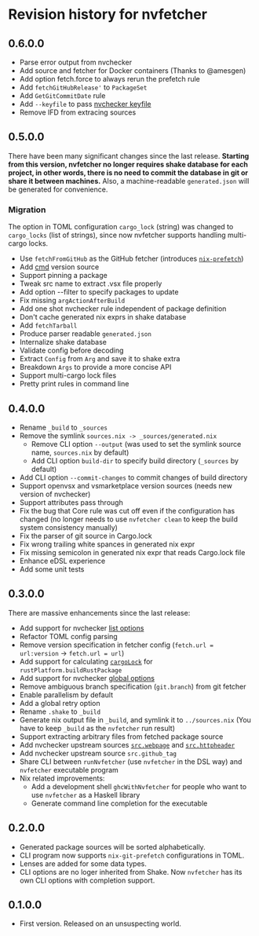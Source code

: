 # Revision history for nvfetcher

## 0.6.0.0

* Parse error output from nvchecker
* Add source and fetcher for Docker containers (Thanks to @amesgen)
* Add option fetch.force to always rerun the prefetch rule
* Add `fetchGitHubRelease'` to `PackageSet` 
* Add `GetGitCommitDate` rule
* Add `--keyfile` to pass [nvchecker keyfile](https://nvchecker.readthedocs.io/en/latest/usage.html#configuration-table)
* Remove IFD from extracing sources

## 0.5.0.0

There have been many significant changes since the last release.
**Starting from this version, nvfetcher no longer requires shake database for each project,
in other words, there is no need to commit the database in git or share it between machines.**
Also, a machine-readable `generated.json` will be generated for convenience.

### Migration

The option in TOML configuration `cargo_lock` (string) was changed to `cargo_locks` (list of strings), since now nvfetcher supports handling multi-cargo locks.

* Use `fetchFromGitHub` as the GitHub fetcher (introduces [`nix-prefetch`](https://github.com/msteen/nix-prefetch))
* Add [cmd](https://nvchecker.readthedocs.io/en/latest/usage.html#find-with-a-command) version source
* Support pinning a package
* Tweak src name to extract .vsx file properly
* Add option --filter to specify packages to update
* Fix missing `argActionAfterBuild`
* Add one shot nvchecker rule independent of package definition
* Don't cache generated nix exprs in shake database
* Add `fetchTarball`
* Produce parser readable `generated.json`
* Internalize shake database
* Validate config before decoding
* Extract `Config` from `Arg` and save it to shake extra
* Breakdown `Args` to provide a more concise API
* Support multi-cargo lock files
* Pretty print rules in command line

## 0.4.0.0

* Rename `_build` to `_sources`
* Remove the symlink `sources.nix -> _sources/generated.nix`
  * Remove CLI option `--output` (was used to set the symlink source name, `sources.nix` by default)
  * Add CLI option `build-dir` to specify build directory (`_sources` by default)
* Add CLI option `--commit-changes` to commit changes of build directory
* Support openvsx and vsmarketplace version sources (needs new version of nvchecker)
* Support attributes pass through
* Fix the bug that Core rule was cut off even if the configuration has changed
(no longer needs to use `nvfetcher clean` to keep the build system consistency manually)
* Fix the parser of git source in Cargo.lock
* Fix wrong trailing white spances in generated nix expr
* Fix missing semicolon in generated nix expr that reads Cargo.lock file
* Enhance eDSL experience
* Add some unit tests

## 0.3.0.0

There are massive enhancements since the last release:

* Add support for nvchecker [list options](https://nvchecker.readthedocs.io/en/latest/usage.html#list-options)
* Refactor TOML config parsing
* Remove version specification in fetcher config (`fetch.url = url:version` -> `fetch.url = url`)
* Add support for calculating [`cargoLock`](https://github.com/NixOS/nixpkgs/blob/master/doc/languages-frameworks/rust.section.md#importing-a-cargolock-file) for `rustPlatform.buildRustPackage`
* Add support for nvchecker [global options](https://nvchecker.readthedocs.io/en/latest/usage.html#global-options)
* Remove ambiguous branch specification (`git.branch`) from git fetcher
* Enable parallelism by default
* Add a global retry option
* Rename `.shake` to `_build`
* Generate nix output file in `_build`, and symlink it to `../sources.nix` (You have to keep `_build` as the `nvfetcher` run result)
* Support extracting arbitrary files from fetched package source
* Add nvchecker upstream sources [`src.webpage`](https://nvchecker.readthedocs.io/en/latest/usage.html#search-in-a-webpage) and [`src.httpheader`](https://nvchecker.readthedocs.io/en/latest/usage.html#search-in-an-http-header)
* Add nvchecker upstream source `src.github_tag`
* Share CLI between `runNvfetcher` (use `nvfetcher` in the DSL way) and `nvfetcher` executable program 
* Nix related improvements:
  * Add a development shell `ghcWithNvfetcher` for people who want to use `nvfetcher` as a Haskell library
  * Generate command line completion for the executable
   

## 0.2.0.0

* Generated package sources will be sorted alphabetically.
* CLI program now supports `nix-git-prefetch` configurations in TOML.
* Lenses are added for some data types.
* CLI options are no loger inherited from Shake. Now `nvfetcher` has its own CLI options with completion support.

## 0.1.0.0

* First version. Released on an unsuspecting world.
